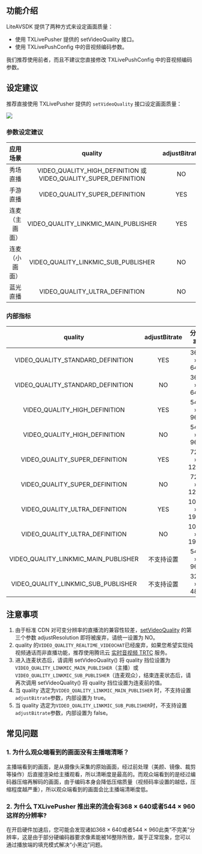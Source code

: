 ## 功能介绍

LiteAVSDK 提供了两种方式来设定画面质量：

- 使用 TXLivePusher 提供的 setVideoQuality 接口。
- 使用 TXLivePushConfig 中的音视频编码参数。

我们推荐使用前者，而且不建议您直接修改 TXLivePushConfig 中的音视频编码参数。

## 设定建议

推荐直接使用 TXLivePusher 提供的 `setVideoQuality` 接口设定画面质量： 
 
![](https://main.qcloudimg.com/raw/43dbaeb3037a180025f672070d75bf44.png)


### 参数设定建议

|    应用场景    |                           quality                            | adjustBitrate | adjustResolution |
| :------------: | :----------------------------------------------------------: | :-----------: | :--------------: |
|    秀场直播    | VIDEO_QUALITY_HIGH_DEFINITION 或 <br> VIDEO_QUALITY_SUPER_DEFINITION |      NO       |        NO        |
|    手游直播    |                VIDEO_QUALITY_SUPER_DEFINITION                |      YES      |        NO        |
| 连麦（主画面） |             VIDEO_QUALITY_LINKMIC_MAIN_PUBLISHER             |      YES      |        NO        |
| 连麦（小画面） |             VIDEO_QUALITY_LINKMIC_SUB_PUBLISHER              |      NO       |        NO        |
|    蓝光直播    |                VIDEO_QUALITY_ULTRA_DEFINITION                |      NO       |        NO        |

### 内部指标

|               quality                | adjustBitrate |   分辨率    |      码率范围       |
| :----------------------------------: | :-----------: | :---------: | :-----------------: |
|  VIDEO_QUALITY_STANDARD_DEFINITION   |      YES      |  360 × 640  |  500kbps - 900kbps  |
|  VIDEO_QUALITY_STANDARD_DEFINITION   |      NO       |  360 × 640  |       800kbps       |
|    VIDEO_QUALITY_HIGH_DEFINITION     |      YES      |  540 × 960  | 800kbps - 1500kbps  |
|    VIDEO_QUALITY_HIGH_DEFINITION     |      NO       |  540 × 960  |      1200kbps       |
|    VIDEO_QUALITY_SUPER_DEFINITION    |      YES      | 720 × 1280  | 1000kbps - 1800kbps |
|    VIDEO_QUALITY_SUPER_DEFINITION    |      NO       | 720 × 1280  |      1800kbps       |
|    VIDEO_QUALITY_ULTRA_DEFINITION    |      YES      | 1080 × 1920 | 2500kbps - 3000kbps |
|    VIDEO_QUALITY_ULTRA_DEFINITION    |      NO       | 1080 × 1920 |      3000kbps       |
| VIDEO_QUALITY_LINKMIC_MAIN_PUBLISHER |  不支持设置   |  540 × 960  | 800kbps - 1500kbps  |
| VIDEO_QUALITY_LINKMIC_SUB_PUBLISHER  |  不支持设置   |  320 × 480  |       350kbps       |

## 注意事项

1. 由于标准 CDN 对可变分辨率的直播流的兼容性较差，[setVideoQuality](https://cloud.tencent.com/document/product/454/34772#setvideoquality) 的第三个参数 adjustResolution 即将被废弃，请统一设置为 NO。
2. quality 的`VIDEO_QUALITY_REALTIME_VIDEOCHAT`已经废弃，如果您希望实现纯视频通话而非直播功能，推荐使用腾讯云 [实时音视频 TRTC](https://cloud.tencent.com/product/trtc) 服务。
3. 进入连麦状态后，请调用 setVideoQuality() 将 quality 挡位设置为`VIDEO_QUALITY_LINKMIC_MAIN_PUBLISHER`（主播）或 `VIDEO_QUALITY_LINKMIC_SUB_PUBLISHER`（连麦观众），结束连麦状态后，请再次调用 setVideoQuality() 将 quality 挡位设置为连麦前的值。
4. 当 quality 选定为`VIDEO_QUALITY_LINKMIC_MAIN_PUBLISHER` 时，不支持设置`adjustBitrate`参数，内部设置为 true。
5. 当 quality 选定为`VIDEO_QUALITY_LINKMIC_SUB_PUBLISHER`时，不支持设置`adjustBitrate`参数，内部设置为 false。

## 常见问题

### 1. 为什么观众端看到的画面没有主播端清晰？
主播端看到的画面，是从摄像头采集的原始画面，经过前处理（美颜、镜像、裁剪等操作）后直接渲染给主播观看，所以清晰度是最高的。而观众端看到的是经过编码器压缩再解码的画面，由于编码本身会降低压缩质量（视频码率设置的越低，压缩程度越严重），所以观众端看到的画面会比主播端清晰度低。

### 2. 为什么 TXLivePusher 推出来的流会有368 × 640或者544 × 960这样的分辨率?
在开启硬件加速后，您可能会发现诸如368 × 640或者544 × 960此类“不完美”分辨率，这是由于部分硬编码器要求像素能被16整除所致，属于正常现象，您可以通过播放端的填充模式解决“小黑边”问题。

